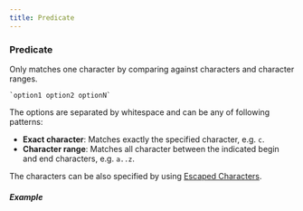 ```yaml
---
title: Predicate
---
```


### Predicate

Only matches one character by comparing against characters and character ranges.

```gramat
`option1 option2 optionN`
```

The options are separated by whitespace and can be any of following patterns:

- **Exact character**: Matches exactly the specified character, e.g. `c`.
- **Character range**: Matches all character between the indicated begin and end characters, e.g. `a..z`.

The characters can be also specified by using [Escaped Characters](#escaped-characters).

##### Example

```gramat

```
